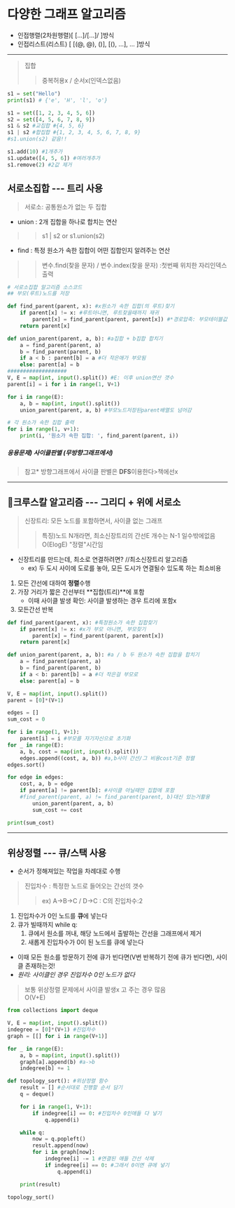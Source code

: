 # 다양한 그래프 알고리즘
- 인접행렬(2차원행렬)[ [...]/[...]/ ]방식
- 인접리스트(리스트) [ [(@, @), ()], [(), ...], ... ]방식
***
> 집합  
>   > 중복허용x / 순서x(인덱스없음)  
```python 
s1 = set("Hello")
print(s1) # {'e', 'H', 'l', 'o'}

s1 = set([1, 2, 3, 4, 5, 6])
s2 = set([4, 5, 6, 7, 8, 9])
s1 & s2 #교집합 #{4, 5, 6}
s1 | s2 #합집합 #{1, 2, 3, 4, 5, 6, 7, 8, 9}
#s1.union(s2) 같음!!

s1.add(10) #1개추가
s1.update([4, 5, 6]) #여러개추가
s1.remove(2) #2값 제거
```
## 서로소집합 --- 트리 사용
> 서로소: 공통원소가 없는 두 집합  
- union : 2개 집합을 하나로 합치는 연산
>   > s1 | s2 or s1.union(s2)
- find : 특정 원소가 속한 집합이 어떤 집합인지 알려주는 연산
>   > 변수.find(찾을 문자) / 변수.index(찾을 문자)
>   > :첫번째 위치한 자리인덱스 출력
```python
# 서로소집합 알고리즘 소스코드
## 부모(루트)노드를 저장

def find_parent(parent, x): #x원소가 속한 집합(의 루트)찾기
    if parent[x] != x: #루트아니면, 루트찾을때까지 재귀
        parent[x] = find_parent(parent, parent[x]) #*경로압축: 부모테이블값 갱신
    return parent[x]

def union_parent(parent, a, b): #a집합 + b집합 합치기
    a = find_parent(parent, a)
    b = find_parent(parent, b)
    if a < b : parent[b] = a #더 작은애가 부모됨
    else: parent[a] = b
###################
V, E = map(int, input().split()) #E: 이후 union연산 갯수
parent[i] = i for i in range(1, V+1)

for i in range(E):
    a, b = map(int, input().split())
    union_parent(parent, a, b) #부모노드저장된parent배열도 넘어감

# 각 원소가 속한 집합 출력
for i in range(1, v+1):
    print(i, '원소가 속한 집합: ', find_parent(parent, i))
```

##### 응용문제) 사이클판별 (무방향그래프에서)

> 참고* 방향그래프에서 사이클 판별은 **DFS**이용한다>책에선x

***
## 🌟크루스칼 알고리즘  --- 그리디 + 위에 서로소
> 신장트리: 모든 노드를 포함하면서, 사이클 없는 그래프  
>   > 특징)노드 N개라면, 최소신장트리의 간선E 개수는 N-1 일수밖에없음
>   > O(ElogE) "정렬"시간임
- 신장트리를 만드는데, 최소로 연결하려면? //최소신장트리 알고리즘
    - ex) 두 도시 사이에 도로를 놓아, 모든 도시가 연결될수 있도록 하는 최소비용
1. 모든 간선에 대하여 **정렬**수행
2. 가장 거리가 짧은 간선부터 **집합(트리)**에 포함
    - 이때 사이클 발생 확인: 사이클 발생하는 경우 트리에 포함x
3. 모든간선 반복
```python
def find_parent(parent, x): #특정원소가 속한 집합찾기
    if parent[x] != x: #x가 부모 아니면, 부모찾기
        parent[x] = find_parent(parent, parent[x])
    return parent[x]

def union_parent(parent, a, b): #a / b 두 원소가 속한 집합을 합치기
    a = find_parent(parent, a)
    b = find_parent(parent, b)
    if a < b: parent[b] = a #더 작은걸 부모로
    else: parent[a] = b

V, E = map(int, input().split())
parent = [0]*(V+1)

edges = []
sum_cost = 0

for i in range(1, V+1):
    parent[i] = i #부모를 자기자신으로 초기화
for _ in range(E):
    a, b, cost = map(int, input().split())
    edges.append((cost, a, b)) #a,b사이 간선/그 비용cost기준 정렬
edges.sort()

for edge in edges:
    cost, a, b = edge
    if parent[a] != parent[b]: #사이클 아닐때만 집합에 포함
    #find_parent(parent, a) != find_parent(parent, b)대신 있는거활용
        union_parent(parent, a, b)
        sum_cost += cost

print(sum_cost)
```
***
## 위상정렬 --- 큐/스택 사용
- 순서가 정해져있는 작업을 차례대로 수행
> 진입차수 : 특정한 노드로 들어오는 간선의 갯수
>   > ex) A->B->C / D->C : C의 진입차수:2
1. 진입차수가 0인 노드를 **큐**에 넣는다 
2. 큐가 빌때까지 while q:
    1. 큐에서 원소를 꺼내, 해당 노드에서 출발하는 간선을 그래프에서 제거
    2. 새롭게 진입차수가 0이 된 노드를 큐에 넣는다
- 이때 모든 원소를 방문하기 전에 큐가 빈다면(V번 반복하기 전에 큐가 빈다면), 사이클 존재하는것!
- *원리: 사이클인 경우 진입차수 0인 노드가 없다*
> 보통 위상정렬 문제에서 사이클 발생x 고 주는 경우 많음  
> O(V+E)

```python
from collections import deque

V, E = map(int, input().split())
indegree = [0]*(V+1) #진입차수
graph = [[] for i in range(V+1)]

for _ in range(E):
    a, b = map(int, input().split())
    graph[a].append(b) #a->b
    indegree[b] += 1

def topology_sort(): #위상정렬 함수
    result = [] #순서대로 진행할 순서 담기
    q = deque()

    for i in range(1, V+1):
        if indegree[i] == 0: #진입차수 0인애들 다 넣기
            q.append(i)

    while q:
        now = q.popleft()
        result.append(now)
        for i in graph[now]:
            indegree[i] -= 1 #연결된 애들 간선 삭제
            if indegree[i] == 0: #그래서 0이면 큐에 넣기
                q.append(i)

    print(result)

topology_sort()
```